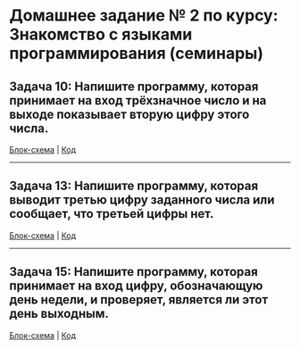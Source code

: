 # Домашнее задание № 2 по курсу: Знакомство с языками программирования (семинары)

## Задача 10: Напишите программу, которая принимает на вход трёхзначное число и на выходе показывает вторую цифру этого числа.

[Блок-схема](task_1/diagram.drawio.png) | [Код](task_1/Program.cs)

-------------------

## Задача 13: Напишите программу, которая выводит третью цифру заданного числа или сообщает, что третьей цифры нет.

[Блок-схема]() | [Код]()

--------------------

## Задача 15: Напишите программу, которая принимает на вход цифру, обозначающую день недели, и проверяет, является ли этот день выходным.

[Блок-схема]() | [Код]()



